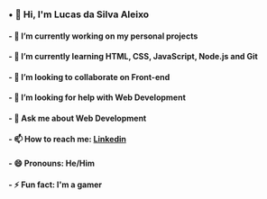 ### • 👋 Hi, I'm Lucas da Silva Aleixo
#### - 🔭 I’m currently working on my personal projects
#### - 🌱 I’m currently learning HTML, CSS, JavaScript, Node.js and Git
#### - 👯 I’m looking to collaborate on Front-end
#### - 🤔 I’m looking for help with Web Development
#### - 💬 Ask me about Web Development
#### - 📫 How to reach me: [Linkedin](https://www.linkedin.com/in/lucasdasilvaaleixo/)
#### - 😄 Pronouns: He/Him
#### - ⚡ Fun fact: I'm a gamer

<!--
**LucasdaSilvaAleixo/LucasdaSilvaAleixo** is a ✨ _special_ ✨ repository because its `README.md` (this file) appears on your GitHub profile.

Here are some ideas to get you started:

- 🔭 I’m currently working on ...
- 🌱 I’m currently learning ...
- 👯 I’m looking to collaborate on ...
- 🤔 I’m looking for help with ...
- 💬 Ask me about ...
- 📫 How to reach me: ...
- 😄 Pronouns: ...
- ⚡ Fun fact: ...
-->
